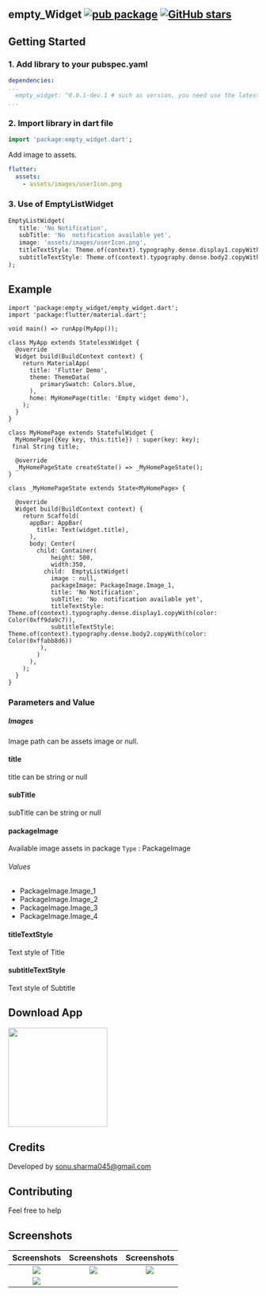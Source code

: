 ## empty_Widget  [![pub package](https://img.shields.io/pub/v/empty_widget?color=blue)](https://pub.dev/packages/empty_widget) [![GitHub stars](https://img.shields.io/github/stars/Thealphamerc/empty_widget?style=social)](https://github.com/login?return_to=%2FTheAlphamerc%2Fempty_widget)

## Getting Started
### 1. Add library to your pubspec.yaml

```yaml
dependencies:
...
  empty_widget: ^0.0.1-dev.1 # such as version, you need use the latest version of pub.
...
```

### 2. Import library in dart file

```dart
import 'package:empty_widget.dart';
```

Add image to assets.

```yaml
flutter:
  assets:
    - assets/images/userIcon.png
```


### 3. Use of EmptyListWidget

```dart
EmptyListWidget(
   title: 'No Notification',
   subTitle: 'No  notification available yet',
   image: 'assets/images/userIcon.png',
   titleTextStyle: Theme.of(context).typography.dense.display1.copyWith(color: Color(0xff9da9c7)),
   subtitleTextStyle: Theme.of(context).typography.dense.body2.copyWith(color: Color(0xffabb8d6))
);
```
## Example

```
import 'package:empty_widget/empty_widget.dart';
import 'package:flutter/material.dart';

void main() => runApp(MyApp());

class MyApp extends StatelessWidget {
  @override
  Widget build(BuildContext context) {
    return MaterialApp(
      title: 'Flutter Demo',
      theme: ThemeData(
         primarySwatch: Colors.blue,
      ),
      home: MyHomePage(title: 'Empty widget demo'),
    );
  }
}

class MyHomePage extends StatefulWidget {
  MyHomePage({Key key, this.title}) : super(key: key);
 final String title;

  @override
  _MyHomePageState createState() => _MyHomePageState();
}

class _MyHomePageState extends State<MyHomePage> {

  @override
  Widget build(BuildContext context) {
    return Scaffold(
      appBar: AppBar(
        title: Text(widget.title),
      ),
      body: Center(
        child: Container(
            height: 500,
            width:350,
          child:  EmptyListWidget(
            image : null,
            packageImage: PackageImage.Image_1,
            title: 'No Notification',
            subTitle: 'No  notification available yet',
            titleTextStyle: Theme.of(context).typography.dense.display1.copyWith(color: Color(0xff9da9c7)),
            subtitleTextStyle: Theme.of(context).typography.dense.body2.copyWith(color: Color(0xffabb8d6))
         ),
        )
      ),
    );
  }
}
```

### Parameters and Value
#####  Images
Image path can be assets image or null.

#### title
title can be string or null

#### subTitle
subTitle can be string or null

#### packageImage
Available image assets in package ```Type``` : PackageImage
###### Values
* PackageImage.Image_1
* PackageImage.Image_2
* PackageImage.Image_3
* PackageImage.Image_4

#### titleTextStyle
Text style of Title

#### subtitleTextStyle
Text style of Subtitle

## Download App
<a href="https://github.com/TheAlphamerc/empty_widget/releases/download/v0.0.1/app-release.apk"><img src="https://playerzon.com/asset/download.png" width="200"></img></a>


## Credits
Developed by sonu.sharma045@gmail.com

## Contributing
Feel free to help

## Screenshots

Screenshots               |  Screenshots  |  Screenshots
:-------------------------:|:-------------------------:|:-------------------------:
![](https://github.com/TheAlphamerc/empty_widget/blob/master/screenshots/screen1.jpg?raw=true)|![](https://github.com/TheAlphamerc/empty_widget/blob/master/screenshots/screen2.jpg?raw=true)|![](https://github.com/TheAlphamerc/empty_widget/blob/master/screenshots/screen3.jpg?raw=true) 
|![](https://github.com/TheAlphamerc/empty_widget/blob/master/screenshots/screen4.jpg?raw=true)



